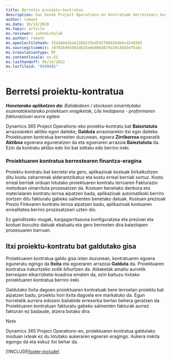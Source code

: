 ```yaml
---
title: Berretsi proiektu-kontratua
description: Gai honek Project Operations-en kontratuak berresteari buruzko informazioa eskaintzen du.
author: rumant
ms.date: 10/13/2020
ms.topic: article
ms.reviewer: johnmichalak
ms.author: rumant
ms.openlocfilehash: f5dab041bab1268235ed542f06d1b4b4cd240305
ms.sourcegitcommit: c0792bd65d92db25e0e8864879a19c4b93efb10c
ms.translationtype: MT
ms.contentlocale: eu-ES
ms.lasthandoff: 04/14/2022
ms.locfileid: "8599301"
---
```

# <a name="confirm-a-project-contract"></a>Berretsi proiektu-kontratua

_**Honetarako aplikatzen da:** Baliabideen / stockean oinarritutako eszenatokietarako proiektuen eragiketak, Lite hedapena - proformaren fakturazioari aurre egitea_

Dynamics 365 Project Operations-eko proiektu-kontratu bat **Baieztatuta** arrazoiarekin aktibo egon daiteke, **Galduta** arrazoiarekin itxi egin daiteke. Proiektuaren kontratua berresten duzunean, egoera **Zirriborroa** egoeratik **Aktiboa** egoerara eguneratzen da eta egoeraren arrazoia **Baieztatuta** da. Ezin da kontratu aktibo edo itxi bat editatu edo berriro ireki. 

### <a name="financial-impact-of-confirming-a-project-contract"></a>Proiektuaren kontratua berrestearen finantza-eragina

Proiektu-kontratu bat berretsi eta gero, aplikazioak kostuak birkalkultzen ditu kostu zaharrenak alderantzikatuz eta kostu erreal berriak sortuz. Kostu erreal berriak orduan lotutako proiektuaren kontratu lerroaren Fakturazio metodoan oinarrituta prozesatzen da. Kostuen benetako denbora eta materialaren kontratu lerroa aipatzen bada, aplikazioak automatikoki berriro sortzen ditu fakturatu gabeko salmenten benetako datuak. Kostuen prezioak Prezio Finkoaren kontratu lerroa aipatzen badu, aplikazioak kostuaren errealitatea berriro prozesatzeari uzten dio.

Ez gainditzeko mugak, kargagarritasuna konfiguratzea eta prezioei eta kostuei buruzko datuak ebaluatu eta gero berresten dira baieztapen prozesuaren barruan.

## <a name="close-a-project-contract-as-lost"></a>Itxi proiektu-kontratu bat galdutako gisa

Proiektuaren kontratua galdu gisa ixten duzunean, kontratuaren egoera eguneratu egingo da **Itxita** eta egoeraren arrazoia **Galduta** da. Proiektuaren kontratua irakurtzeko soilik bihurtzen da. Aldaketak amaitu aurretik berrespen elkarrizketa-koadroa ematen da, ezin baituzu itxitako proiektuaren kontratua berriro ireki.

Galdutako itxita dagoen proiektuaren kontratuak bere lerroetan proiektu bat aipatzen badu, proiektu hori itxita dagoela ere markatuko da. Egun horretatik aurrera edozein baliabide erreserba bertan behera geratzen da. Proiektuaren kontratuan fakturatu gabeko salmenten fakturak aurrez fakturan ez badaude, atzera botako dira.

> [!NOTE]
> Dynamics 365 Project Operations-en, proiektuaren kontratua galdutako moduan ixteak ez du lotutako aukeraren egoeran eragingo. Aukera irekita egongo da eta eskuz itxi behar da.


[!INCLUDE[footer-include](../../includes/footer-banner.md)]